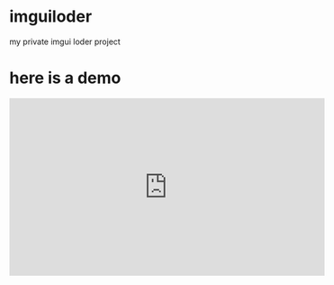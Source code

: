 # imguiloder
 my private imgui loder project
 # here is a demo 
 <iframe width="560" height="315" src=" https://0x0.st/HhKG.mp4" frameborder="0" allowfullscreen></iframe>

